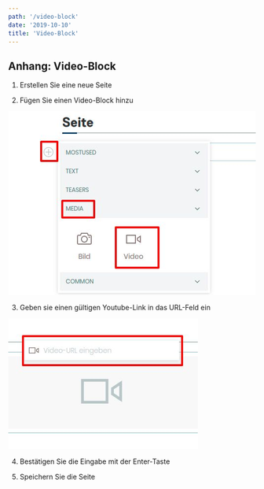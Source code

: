 ```yaml
---
path: '/video-block'
date: '2019-10-10'
title: 'Video-Block'
---
```


## Anhang: Video-Block

1. Erstellen Sie eine neue Seite

2. Fügen Sie einen Video-Block hinzu

![videoblock](videoblock.png)

3. Geben sie einen gültigen Youtube-Link in das URL-Feld ein

![youtubeurl](youtubeurl.png)

4. Bestätigen Sie die Eingabe mit der Enter-Taste

5. Speichern Sie die Seite
